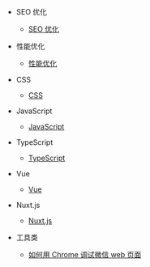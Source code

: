 <!--
 * @Author: yangzhenhong
 * @Date: 2025-05-28 09:58:37
 * @LastEditors: yangzhenhong
 * @LastEditTime: 2025-06-04 17:34:07
 * @FilePath: \blogs\docs\_sidebar.md
 * @Description: 
-->

* SEO 优化
  * [SEO 优化](/seo/index.md)

* 性能优化
  * [性能优化](/optimization/index.md)

* CSS
  * [CSS](/css/index.md)

* JavaScript
  * [JavaScript](/js/index.md)

* TypeScript
  * [TypeScript](/ts/index.md)

* Vue
  * [Vue](/vue/index.md)

* Nuxt.js
  * [Nuxt.js](/nuxt/index.md)

* 工具类
  * [如何用 Chrome 调试微信 web 页面](/tool/index.md)



